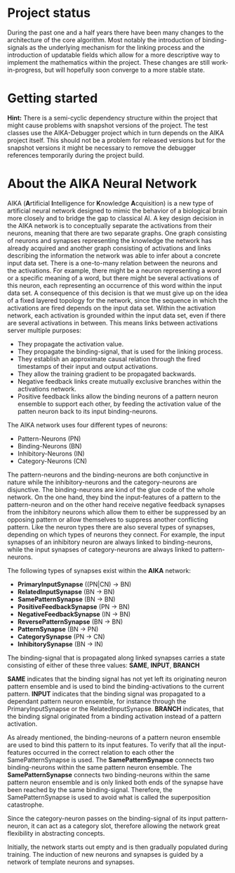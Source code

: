 # Project status
During the past one and a half years there have been many changes to the architecture of the core algorithm. Most notably the introduction of binding-signals as the underlying mechanism for the linking process and the introduction of updatable fields which allow for a more descriptive way to implement the mathematics within the project. These changes are still work-in-progress, but will hopefully soon converge to a more stable state. 



# Getting started


**Hint:** There is a semi-cyclic dependency structure within the project that might cause problems with snapshot versions of the project. The test classes use the AIKA-Debugger project which in turn depends on the AIKA project itself. This should not be a problem for released versions but for the snapshot versions it might be necessary to remove the debugger references temporarily during the project build.



# About the AIKA Neural Network
AIKA (**A**rtificial **I**ntelligence for **K**nowledge **A**cquisition) is a new type of artificial neural network designed to mimic the behavior of a biological brain more closely and to bridge the gap to classical AI. A key design decision in the AIKA network is to conceptually separate the activations from their neurons, meaning that there are two separate graphs. One graph consisting of neurons and synapses representing the knowledge the network has already acquired and another graph consisting of activations and links describing the information the network was able to infer about a concrete input data set. There is a one-to-many relation between the neurons and the activations. For example, there might be a neuron representing a word or a specific meaning of a word, but there might be several activations of this neuron, each representing an occurrence of this word within the input data set. A consequence of this decision is that we must give up on the idea of a fixed layered topology for the network, since the sequence in which the activations are fired depends on the input data set. Within the activation network, each activation is grounded within the input data set, even if there are several activations in between. This means links between activations server multiple purposes:
- They propagate the activation value.
- They propagate the binding-signal, that is used for the linking process.
- They establish an approximate causal relation through the fired timestamps of their input and output activations.
- They allow the training gradient to be propagated backwards.
- Negative feedback links create mutually exclusive branches within the activations network.
- Positive feedback links allow the binding neurons of a pattern neuron ensemble to support each other, by feeding the activation value of the patten neuron back to its input binding-neurons.

The AIKA network uses four different types of neurons:
- Pattern-Neurons (PN)
- Binding-Neurons (BN)
- Inhibitory-Neurons (IN)
- Category-Neurons (CN)

The pattern-neurons and the binding-neurons are both conjunctive in nature while the inhibitory-neurons and the 
category-neurons are disjunctive. The binding-neurons are kind of the glue code of the whole network. On the one hand, 
they bind the input-features of a pattern to the pattern-neuron and on the other hand receive negative feedback synapses 
from the inhibitory neurons which allow them to either be suppressed by an opposing pattern or allow themselves to 
suppress another conflicting pattern. Like the neuron types there are also several types of synapses, depending on 
which types of neurons they connect. For example, the input synapses of an inhibitory neuron are always linked to 
binding-neurons, while the input synapses of category-neurons are always linked to pattern-neurons.

The following types of synapses exist within the **AIKA** network:

- **PrimaryInputSynapse** ((PN|CN) -> BN)
- **RelatedInputSynapse** (BN -> BN)
- **SamePatternSynapse** (BN -> BN)
- **PositiveFeedbackSynapse** (PN -> BN)
- **NegativeFeedbackSynapse** (IN -> BN)
- **ReversePatternSynapse** (BN -> BN)
- **PatternSynapse** (BN -> PN)
- **CategorySynapse** (PN -> CN)
- **InhibitorySynapse** (BN -> IN)

The binding-signal that is propagated along linked synapses carries a state consisting of either of these three values: **SAME**, **INPUT**, **BRANCH** 

**SAME** indicates that the binding signal has not yet left its originating neuron pattern ensemble and is used to bind the binding-activations to the current pattern. **INPUT** indicates that the binding 
signal was propagated to a dependant pattern neuron ensemble, for instance through the PrimaryInputSynapse or the RelatedInputSynapse.
**BRANCH** indicates, that the binding signal originated from a binding activation instead of a pattern activation.

As already mentioned, the binding-neurons of a pattern neuron ensemble are used to bind this pattern to its input 
features. To verify that all the input-features occurred in the correct relation to each other the SamePatternSynapse 
is used. The **SamePatternSynapse** connects two binding-neurons within the same pattern neuron ensemble. 
The **SamePatternSynapse** connects two binding-neurons
within the same pattern neuron ensemble and is only linked both ends of the synapse have been reached
by the same binding-signal. Therefore, the SamePatternSynapse is used to avoid what
is called the superposition catastrophe.

Since the category-neuron passes on the binding-signal of its input pattern-neuron, it can act as a 
category slot, therefore allowing the network great flexibility in abstracting concepts.

Initially, the network starts out empty and is then gradually populated during training. The induction of new neurons 
and synapses is guided by a network of template neurons and synapses.


